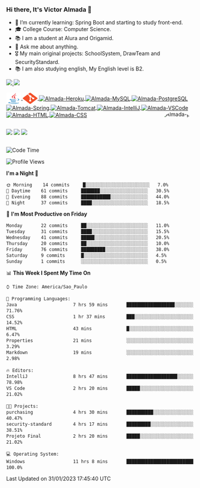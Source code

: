 ### Hi there, It's Victor Almada 👋


- 🌱 I’m currently learning: Spring Boot and starting to study front-end.
- 🎓 College Course: Computer Science.
- 📚  I am a student at Alura and Origamid.
- 💬 Ask me about anything.
- 🎖 My main original projects: SchoolSystem, DrawTeam and SecurityStandard.
- 📚 I am also studying english, My English level is B2.
 
<div>
<a href="https://github.com/Almadavic">
<img height="180em" src="https://github-readme-stats.vercel.app/api?username=Almadavic&showw_icons=true&theme=dark&include_all_commits=true&count_private=true">
<img height="180em" src="https://github-readme-stats.vercel.app/api/top-langs/?username=Almadavic&layout=compact&langs_count=16&theme=dracula">
</div>

<div style="display: inline_block"><br>
  <img align="center" alt="Almada-Java" height="30" width="40" src="https://raw.githubusercontent.com/devicons/devicon/master/icons/java/java-original.svg">
  <img align="center" alt="Almada-Git" height="30" width="40" src="https://raw.githubusercontent.com/devicons/devicon/master/icons/git/git-original.svg">
  <img align="center" alt="Almada-Heroku" height="30" width="40" src="https://cdn.jsdelivr.net/gh/devicons/devicon/icons/heroku/heroku-plain-wordmark.svg" />             
  <img align="center" alt="Almada-MySQL" height="30" width="40" src="https://cdn.jsdelivr.net/gh/devicons/devicon/icons/mysql/mysql-original-wordmark.svg" />
  <img align="center" alt="Almada-PostgreSQL" height="30" width="40" src="https://cdn.jsdelivr.net/gh/devicons/devicon/icons/postgresql/postgresql-plain-wordmark.svg" />
  <img align="center" alt="Almada-Spring" height="30" width="40" src="https://cdn.jsdelivr.net/gh/devicons/devicon/icons/spring/spring-original-wordmark.svg" />
  <img align="center" alt="Almada-Tomcat" height="30" width="40" src="https://cdn.jsdelivr.net/gh/devicons/devicon/icons/tomcat/tomcat-original-wordmark.svg" />
   <img align="center" alt="Almada-IntelliJ" height="30" width="40" src="https://cdn.jsdelivr.net/gh/devicons/devicon/icons/intellij/intellij-original.svg" />
   <img align="center" alt="Almada-VSCode" height="30" width="40" src="https://cdn.jsdelivr.net/gh/devicons/devicon/icons/vscode/vscode-original.svg" />
   <img align="center" alt="Almada-HTML" height="30" width="40" src="https://cdn.jsdelivr.net/gh/devicons/devicon/icons/html5/html5-original.svg" />
   <img align="center" alt="Almada-CSS" height="30" width="40" src="https://cdn.jsdelivr.net/gh/devicons/devicon/icons/css3/css3-original.svg" />
  <img align="right" alt="Almada-pic" height="150" style="border-radius:50px;" src="https://user-images.githubusercontent.com/85299065/185514627-94fcf387-edc6-4c24-88f1-b4873ccd49e9.png">
</div>
  
  ##
 
<div> 
  <a href="https://www.youtube.com/channel/UCUrcUNA90M_ZqLEcQxd3UNA" target="_blank"><img src="https://img.shields.io/badge/YouTube-FF0000?style=for-the-badge&logo=youtube&logoColor=white" target="_blank"></a>
 <a href = "mailto:almadavic@live.com"><img src="https://img.shields.io/badge/-Gmail-%23333?style=for-the-badge&logo=gmail&logoColor=white" target="_blank"></a>
  <a href="https://www.linkedin.com/in/victoralmada/" target="_blank"><img src="https://img.shields.io/badge/-LinkedIn-%230077B5?style=for-the-badge&logo=linkedin&logoColor=white" target="_blank"></a> 
</div>

##

<!--START_SECTION:waka-->
![Code Time](http://img.shields.io/badge/Code%20Time-184%20hrs%2038%20mins-blue)

![Profile Views](http://img.shields.io/badge/Profile%20Views-1-blue)

**I'm a Night 🦉** 

```text
🌞 Morning    14 commits     █░░░░░░░░░░░░░░░░░░░░░░░░   7.0% 
🌆 Daytime    61 commits     ███████░░░░░░░░░░░░░░░░░░   30.5% 
🌃 Evening    88 commits     ███████████░░░░░░░░░░░░░░   44.0% 
🌙 Night      37 commits     ████░░░░░░░░░░░░░░░░░░░░░   18.5%

```
📅 **I'm Most Productive on Friday** 

```text
Monday       22 commits     ██░░░░░░░░░░░░░░░░░░░░░░░   11.0% 
Tuesday      31 commits     ████░░░░░░░░░░░░░░░░░░░░░   15.5% 
Wednesday    41 commits     █████░░░░░░░░░░░░░░░░░░░░   20.5% 
Thursday     20 commits     ██░░░░░░░░░░░░░░░░░░░░░░░   10.0% 
Friday       76 commits     █████████░░░░░░░░░░░░░░░░   38.0% 
Saturday     9 commits      █░░░░░░░░░░░░░░░░░░░░░░░░   4.5% 
Sunday       1 commits      ░░░░░░░░░░░░░░░░░░░░░░░░░   0.5%

```


📊 **This Week I Spent My Time On** 

```text
⌚︎ Time Zone: America/Sao_Paulo

💬 Programming Languages: 
Java                     7 hrs 59 mins       ██████████████████░░░░░░░   71.76% 
CSS                      1 hr 37 mins        ███░░░░░░░░░░░░░░░░░░░░░░   14.52% 
HTML                     43 mins             █░░░░░░░░░░░░░░░░░░░░░░░░   6.47% 
Properties               21 mins             ░░░░░░░░░░░░░░░░░░░░░░░░░   3.29% 
Markdown                 19 mins             ░░░░░░░░░░░░░░░░░░░░░░░░░   2.98%

🔥 Editors: 
IntelliJ                 8 hrs 47 mins       ███████████████████░░░░░░   78.98% 
VS Code                  2 hrs 20 mins       █████░░░░░░░░░░░░░░░░░░░░   21.02%

🐱‍💻 Projects: 
purchasing               4 hrs 30 mins       ██████████░░░░░░░░░░░░░░░   40.47% 
security-standard        4 hrs 17 mins       █████████░░░░░░░░░░░░░░░░   38.51% 
Projeto Final            2 hrs 20 mins       █████░░░░░░░░░░░░░░░░░░░░   21.02%

💻 Operating System: 
Windows                  11 hrs 8 mins       █████████████████████████   100.0%

```


 Last Updated on 31/01/2023 17:45:40 UTC
<!--END_SECTION:waka-->
